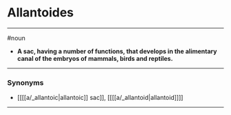 # Allantoides
---
#noun
- **A sac, having a number of functions, that develops in the alimentary canal of the embryos of mammals, birds and reptiles.**
---
### Synonyms
- [[[[a/_allantoic|allantoic]] sac]], [[[[a/_allantoid|allantoid]]]]
---
